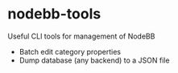 # nodebb-tools
Useful CLI tools for management of NodeBB

- Batch edit category properties
- Dump database (any backend) to a JSON file
